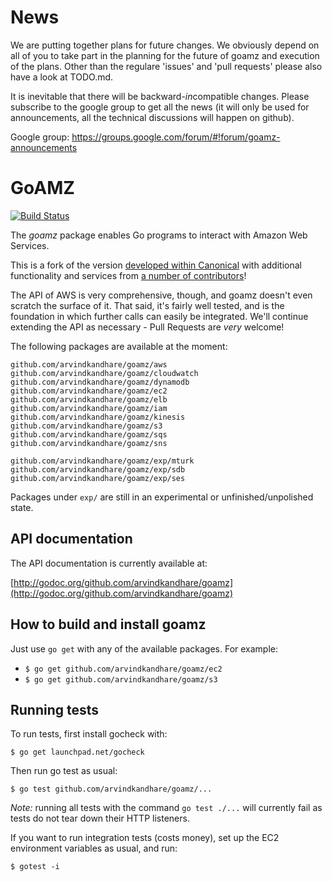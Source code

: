 # News
We are putting together plans for future changes. We obviously depend on all of you to take part in the planning for the future of goamz and execution of the plans. Other than the regulare 'issues' and 'pull requests' please also have a look at TODO.md.     

It is inevitable that there will be backward-*in*compatible changes. Please subscribe to the google group to get all the news (it will only be used for announcements, all the technical discussions will happen on github). 

Google group: https://groups.google.com/forum/#!forum/goamz-announcements 



# GoAMZ

[![Build Status](https://travis-ci.org/arvindkandhare/goamz.png?branch=master)](https://travis-ci.org/arvindkandhare/goamz)

The _goamz_ package enables Go programs to interact with Amazon Web Services.

This is a fork of the version [developed within Canonical](https://wiki.ubuntu.com/goamz) with additional functionality and services from [a number of contributors](https://github.com/arvindkandhare/goamz/contributors)!

The API of AWS is very comprehensive, though, and goamz doesn't even scratch the surface of it. That said, it's fairly well tested, and is the foundation in which further calls can easily be integrated. We'll continue extending the API as necessary - Pull Requests are _very_ welcome!

The following packages are available at the moment:

```
github.com/arvindkandhare/goamz/aws
github.com/arvindkandhare/goamz/cloudwatch
github.com/arvindkandhare/goamz/dynamodb
github.com/arvindkandhare/goamz/ec2
github.com/arvindkandhare/goamz/elb
github.com/arvindkandhare/goamz/iam
github.com/arvindkandhare/goamz/kinesis
github.com/arvindkandhare/goamz/s3
github.com/arvindkandhare/goamz/sqs
github.com/arvindkandhare/goamz/sns

github.com/arvindkandhare/goamz/exp/mturk
github.com/arvindkandhare/goamz/exp/sdb
github.com/arvindkandhare/goamz/exp/ses
```

Packages under `exp/` are still in an experimental or unfinished/unpolished state.

## API documentation

The API documentation is currently available at:

[http://godoc.org/github.com/arvindkandhare/goamz](http://godoc.org/github.com/arvindkandhare/goamz)

## How to build and install goamz

Just use `go get` with any of the available packages. For example:

* `$ go get github.com/arvindkandhare/goamz/ec2`
* `$ go get github.com/arvindkandhare/goamz/s3`

## Running tests

To run tests, first install gocheck with:

`$ go get launchpad.net/gocheck`

Then run go test as usual:

`$ go test github.com/arvindkandhare/goamz/...`

_Note:_ running all tests with the command `go test ./...` will currently fail as tests do not tear down their HTTP listeners.

If you want to run integration tests (costs money), set up the EC2 environment variables as usual, and run:

`$ gotest -i`
